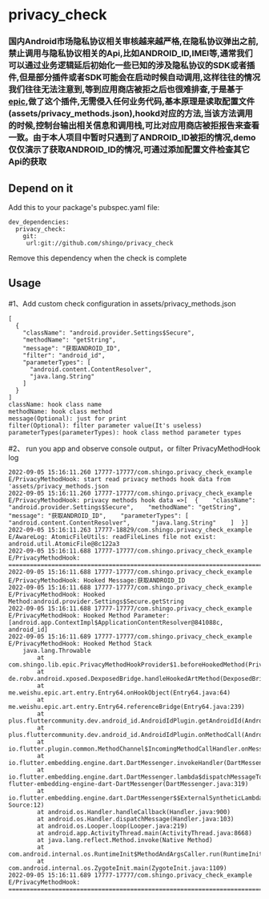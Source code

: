 # privacy_check

### 国内Android市场隐私协议相关审核越来越严格,在隐私协议弹出之前,禁止调用与隐私协议相关的Api,比如ANDROID_ID,IMEI等,通常我们可以通过业务逻辑延后初始化一些已知的涉及隐私协议的SDK或者插件,但是部分插件或者SDK可能会在启动时候自动调用,这样往往的情况我们往往无法注意到,等到应用商店被拒之后也很难排查,于是基于[epic](https://github.com/tiann/epic),做了这个插件,无需侵入任何业务代码,基本原理是读取配置文件(assets/privacy_methods.json),hookd对应的方法,当该方法调用的时候,控制台输出相关信息和调用栈,可比对应用商店被拒报告来查看一致。由于本人项目中暂时只遇到了ANDROID_ID被拒的情况,demo仅仅演示了获取ANDROID_ID的情况,可通过添加配置文件检查其它Api的获取


## Depend on it
Add this to your package's pubspec.yaml file:
```
dev_dependencies:
  privacy_check: 
  	git:
	 url:git://github.com/shingo/privacy_check
```
Remove this dependency when the check is complete

## Usage
#1、Add custom check configuration in assets/privacy_methods.json
```
[
  {
    "className": "android.provider.Settings$Secure",
    "methodName": "getString",
    "message": "获取ANDROID_ID",
    "filter": "android_id",
    "parameterTypes": [
      "android.content.ContentResolver",
      "java.lang.String"
    ]
  }
]
className: hook class name 
methodName: hook class method
message(Optional): just for print
filter(Optional): filter parameter value(It's useless)
parameterTypes(parameterTypes): hook class method parameter types

```
#2、 run you app and observe console output，or filter PrivacyMethodHook log
```
2022-09-05 15:16:11.260 17777-17777/com.shingo.privacy_check_example E/PrivacyMethodHook: start read privacy methods hook data from 'assets/privacy_methods.json
2022-09-05 15:16:11.260 17777-17777/com.shingo.privacy_check_example E/PrivacyMethodHook: privacy methods hook data =>[  {    "className": "android.provider.Settings$Secure",    "methodName": "getString",    "message": "获取ANDROID_ID",    "parameterTypes": [      "android.content.ContentResolver",      "java.lang.String"    ]  }]
2022-09-05 15:16:11.263 17777-18829/com.shingo.privacy_check_example E/AwareLog: AtomicFileUtils: readFileLines file not exist: android.util.AtomicFile@8c122a3
2022-09-05 15:16:11.688 17777-17777/com.shingo.privacy_check_example E/PrivacyMethodHook: ====================================================================================================================
2022-09-05 15:16:11.688 17777-17777/com.shingo.privacy_check_example E/PrivacyMethodHook: Hooked Message:获取ANDROID_ID
2022-09-05 15:16:11.688 17777-17777/com.shingo.privacy_check_example E/PrivacyMethodHook: Hooked Method:android.provider.Settings$Secure.getString
2022-09-05 15:16:11.688 17777-17777/com.shingo.privacy_check_example E/PrivacyMethodHook: Hooked Method Parameter:[android.app.ContextImpl$ApplicationContentResolver@841088c, android_id]
2022-09-05 15:16:11.689 17777-17777/com.shingo.privacy_check_example E/PrivacyMethodHook: Hooked Method Stack
    java.lang.Throwable
        at com.shingo.lib.epic.PrivacyMethodHookProvider$1.beforeHookedMethod(PrivacyMethodHookProvider.java:140)
        at de.robv.android.xposed.DexposedBridge.handleHookedArtMethod(DexposedBridge.java:229)
        at me.weishu.epic.art.entry.Entry64.onHookObject(Entry64.java:64)
        at me.weishu.epic.art.entry.Entry64.referenceBridge(Entry64.java:239)
        at plus.fluttercommunity.dev.android_id.AndroidIdPlugin.getAndroidId(AndroidIdPlugin.kt:45)
        at plus.fluttercommunity.dev.android_id.AndroidIdPlugin.onMethodCall(AndroidIdPlugin.kt:33)
        at io.flutter.plugin.common.MethodChannel$IncomingMethodCallHandler.onMessage(MethodChannel.java:262)
        at io.flutter.embedding.engine.dart.DartMessenger.invokeHandler(DartMessenger.java:295)
        at io.flutter.embedding.engine.dart.DartMessenger.lambda$dispatchMessageToQueue$0$io-flutter-embedding-engine-dart-DartMessenger(DartMessenger.java:319)
        at io.flutter.embedding.engine.dart.DartMessenger$$ExternalSyntheticLambda0.run(Unknown Source:12)
        at android.os.Handler.handleCallback(Handler.java:900)
        at android.os.Handler.dispatchMessage(Handler.java:103)
        at android.os.Looper.loop(Looper.java:219)
        at android.app.ActivityThread.main(ActivityThread.java:8668)
        at java.lang.reflect.Method.invoke(Native Method)
        at com.android.internal.os.RuntimeInit$MethodAndArgsCaller.run(RuntimeInit.java:513)
        at com.android.internal.os.ZygoteInit.main(ZygoteInit.java:1109)
2022-09-05 15:16:11.689 17777-17777/com.shingo.privacy_check_example E/PrivacyMethodHook: ====================================================================================================================

```

